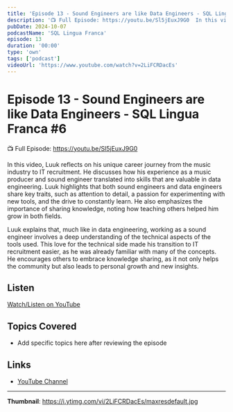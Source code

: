 ```yaml
---
title: 'Episode 13 - Sound Engineers are like Data Engineers - SQL Lingua Franca #6'
description: '📺 Full Episode: https://youtu.be/Sl5jEuxJ9G0  In this video, Luuk reflects on his unique career journey from the music industry to IT recruitment. He discusses how his experience as a music producer a...'
pubDate: 2024-10-07
podcastName: 'SQL Lingua Franca'
episode: 13
duration: '00:00'
type: 'own'
tags: ['podcast']
videoUrl: 'https://www.youtube.com/watch?v=2LiFCRDacEs'
---
```


# Episode 13 - Sound Engineers are like Data Engineers - SQL Lingua Franca #6

📺 Full Episode: https://youtu.be/Sl5jEuxJ9G0

In this video, Luuk reflects on his unique career journey from the music industry to IT recruitment. He discusses how his experience as a music producer and sound engineer translated into skills that are valuable in data engineering. Luuk highlights that both sound engineers and data engineers share key traits, such as attention to detail, a passion for experimenting with new tools, and the drive to constantly learn. He also emphasizes the importance of sharing knowledge, noting how teaching others helped him grow in both fields.

Luuk explains that, much like in data engineering, working as a sound engineer involves a deep understanding of the technical aspects of the tools used. This love for the technical side made his transition to IT recruitment easier, as he was already familiar with many of the concepts. He encourages others to embrace knowledge sharing, as it not only helps the community but also leads to personal growth and new insights.

## Listen

[Watch/Listen on YouTube](https://www.youtube.com/watch?v=2LiFCRDacEs)

## Topics Covered

- Add specific topics here after reviewing the episode

## Links

- [YouTube Channel](https://www.youtube.com/juanalytics)

---

**Thumbnail**: https://i.ytimg.com/vi/2LiFCRDacEs/maxresdefault.jpg
